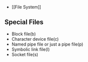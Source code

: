 - [[File System]]

## Special Files
- Block file(b) 
- Character device file(c) 
- Named pipe file or just a pipe file(p) 
- Symbolic link file(l) 
- Socket file(s)